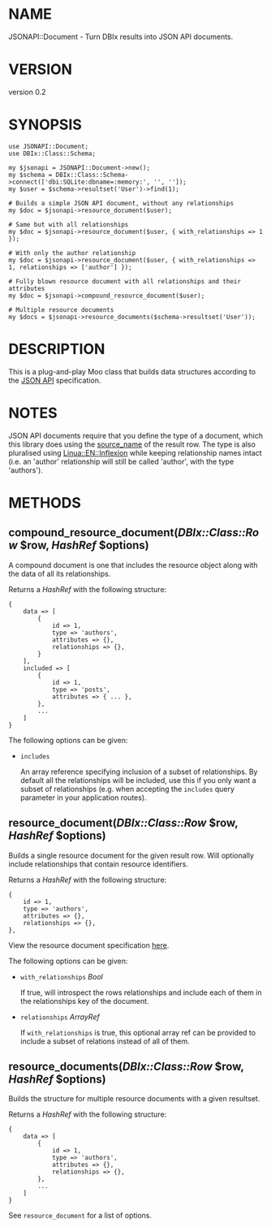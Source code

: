 # NAME

JSONAPI::Document - Turn DBIx results into JSON API documents.

# VERSION

version 0.2

# SYNOPSIS

    use JSONAPI::Document;
    use DBIx::Class::Schema;

    my $jsonapi = JSONAPI::Document->new();
    my $schema = DBIx::Class::Schema->connect(['dbi:SQLite:dbname=:memory:', '', '']);
    my $user = $schema->resultset('User')->find(1);

    # Builds a simple JSON API document, without any relationships
    my $doc = $jsonapi->resource_document($user);

    # Same but with all relationships
    my $doc = $jsonapi->resource_document($user, { with_relationships => 1 });

    # With only the author relationship
    my $doc = $jsonapi->resource_document($user, { with_relationships => 1, relationships => ['author'] });

    # Fully blown resource document with all relationships and their attributes
    my $doc = $jsonapi->compound_resource_document($user);

    # Multiple resource documents
    my $docs = $jsonapi->resource_documents($schema->resultset('User'));

# DESCRIPTION

This is a plug-and-play Moo class that builds data structures according
to the [JSON API](http://jsonapi.org/format/) specification.

# NOTES

JSON API documents require that you define the type of a document, which this
library does using the [source\_name](https://metacpan.org/pod/DBIx::Class::ResultSource#source_name)
of the result row. The type is also pluralised using [Linua::EN::Inflexion](https://metacpan.org/pod/Lingua::EN::Inflexion)
while keeping relationship names intact (i.e. an 'author' relationship will still be called 'author', with the type 'authors').

# METHODS

## compound\_resource\_document(_DBIx::Class::Row_ $row, _HashRef_ $options)

A compound document is one that includes the resource object
along with the data of all its relationships.

Returns a _HashRef_ with the following structure:

    {
        data => [
            {
                id => 1,
                type => 'authors',
                attributes => {},
                relationships => {},
            }
        ],
        included => [
            {
                id => 1,
                type => 'posts',
                attributes => { ... },
            },
            ...
        ]
    }

The following options can be given:

- `includes`

    An array reference specifying inclusion of a subset of relationships.
    By default all the relationships will be included, use this if you
    only want a subset of relationships (e.g. when accepting the `includes`
    query parameter in your application routes).

## resource\_document(_DBIx::Class::Row_ $row, _HashRef_ $options)

Builds a single resource document for the given result row. Will optionally
include relationships that contain resource identifiers.

Returns a _HashRef_ with the following structure:

    {
        id => 1,
        type => 'authors',
        attributes => {},
        relationships => {},
    },

View the resource document specification [here](http://jsonapi.org/format/#document-resource-objects).

The following options can be given:

- `with_relationships` _Bool_

    If true, will introspect the rows relationships and include each
    of them in the relationships key of the document.

- `relationships` _ArrayRef_

    If `with_relationships` is true, this optional array ref can be
    provided to include a subset of relations instead of all of them.

## resource\_documents(_DBIx::Class::Row_ $row, _HashRef_ $options)

Builds the structure for multiple resource documents with a given resultset.

Returns a _HashRef_ with the following structure:

    {
        data => [
            {
                id => 1,
                type => 'authors',
                attributes => {},
                relationships => {},
            },
            ...
        ]
    }

See `resource_document` for a list of options.
